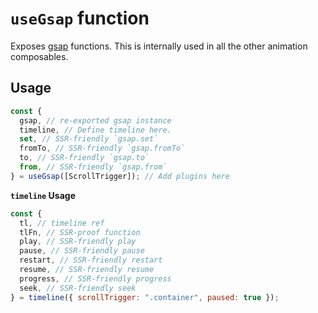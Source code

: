 # `useGsap` function

Exposes [gsap][gsap-href] functions. This is internally used in all the other animation composables.

## Usage

```js
const {
  gsap, // re-exported gsap instance
  timeline, // Define timeline here.
  set, // SSR-friendly `gsap.set`
  fromTo, // SSR-friendly `gsap.fromTo`
  to, // SSR-friendly `gsap.to`
  from, // SSR-friendly `gsap.from`
} = useGsap([ScrollTrigger]); // Add plugins here
```

**`timeline` Usage**
```js
const {
  tl, // timeline ref
  tlFn, // SSR-proof function
  play, // SSR-friendly play
  pause, // SSR-friendly pause
  restart, // SSR-friendly restart
  resume, // SSR-friendly resume
  progress, // SSR-friendly progress
  seek, // SSR-friendly seek
} = timeline({ scrollTrigger: ".container", paused: true });
```



[gsap-href]: https://gsap.com/


